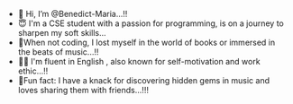 - 👋 Hi, I’m @Benedict-Maria...!!
- 😇 I'm a CSE student with a passion for programming, is on a journey to sharpen my soft skills...
- 🤍When not coding, I lost myself in the world of books or immersed in the beats of music...!!
- ✌🏻 I'm fluent in English , also known for self-motivation and work ethic...!!
- 🙂Fun fact: I have a knack for discovering hidden gems in music and loves sharing them with friends...!!!
  
